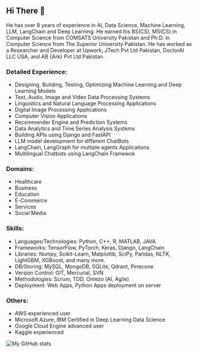 ## Hi There 👋
<!--
**javaidiqbal11/javaidiqbal11** is a ✨ _special_ ✨ repository because its `README.md` (this file) appears on your GitHub profile.
-->

He has over 8 years of experience in AI, Data Science, Machine Learning, LLM, LangChain and Deep Learning. He earned his BS(CS), MS(CS) in Computer Science from COMSATS University Pakistan and Ph.D. in Computer Science from The Superior University Pakistan. He has worked as a Researcher and Developer at Upwork, JTech Pvt Ltd Pakistan, DoctorAI LLC USA, and AB {Ark} Pvt Ltd Pakistan.

### Detailed Experience:
- Designing, Building, Testing, Optimizing Machine Learning and Deep Learning Models
- Text, Audio, Image and Video Data Processing Systems
- Linguistics and Natural Language Processing Applications
- Digital Image Processing Applications
- Computer Vision Applications
- Recommender Engine and Prediction Systems
- Data Analytics and Time Series Analysis Systems 
- Building APIs using Django and FastAPI 
- LLM model development for different ChatBots
- LangChain, LangGraph for multiple agents Applications
- Multilingual Chatbots using LangChain Framewok  
### Domains:
- Healthcare
- Business
- Education
- E-Commerce
- Services 
- Social Media 
### Skills:
- Languages/Technologies: Python, C++, R, MATLAB, JAVA
- Frameworks: TensorFlow, PyTorch, Keras, Django, LangChain
- Libraries: Numpy, Scikit-Learn, Matplotlib, SciPy, Pandas, NLTK, LightGBM, XGBoost, and many more. 
- DB/Storing: MySQL, MongoDB, SQLite, Qdrant, Pinecone 
- Version Control: GIT, Mercurial, SVN
- Methodologies: Scrum, TDD, Ontezo (AI, Agile)
- Deployment: Web Apps, Python Apps deployment on server 
### Others:
- AWS experienced user
- Microsoft Azure, IBM Certified in Deep Learning Data Science 
- Google Cloud Engine advanced user
- Kaggle experienced

![My GitHub stats](https://github-readme-stats.vercel.app/api?username=javaidiqbal11&show_icons=true)

